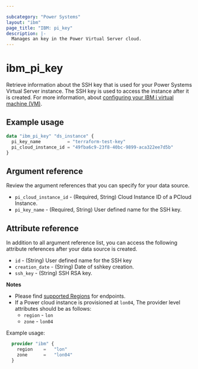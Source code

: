 ```yaml
---

subcategory: "Power Systems"
layout: "ibm"
page_title: "IBM: pi_key"
description: |-
  Manages an key in the Power Virtual Server cloud.
---
```


# ibm_pi_key
Retrieve information about the SSH key that is used for your Power Systems Virtual Server instance. The SSH key is used to access the instance after it is created. For more information, about [configuring your IBM i virtual machine (VM)](https://cloud.ibm.com/docs/power-iaas?topic=power-iaas-configuring-ibmi).

## Example usage

```terraform
data "ibm_pi_key" "ds_instance" {
  pi_key_name          = "terraform-test-key"
  pi_cloud_instance_id = "49fba6c9-23f8-40bc-9899-aca322ee7d5b"
}
```
  
## Argument reference
Review the argument references that you can specify for your data source. 

- `pi_cloud_instance_id` - (Required, String) Cloud Instance ID of a PCloud Instance.
- `pi_key_name`  - (Required, String) User defined name for the SSH key. 

## Attribute reference
In addition to all argument reference list, you can access the following attribute references after your data source is created. 

- `id` - (String) User defined name for the SSH key
- `creation_date` - (String) Date of sshkey creation. 
- `ssh_key` - (String) SSH RSA key.

**Notes**

* Please find [supported Regions](https://cloud.ibm.com/apidocs/power-cloud#endpoint) for endpoints.
* If a Power cloud instance is provisioned at `lon04`, The provider level attributes should be as follows:
  * `region` - `lon`
  * `zone` - `lon04`

Example usage:

  ```terraform
    provider "ibm" {
      region    =   "lon"
      zone      =   "lon04"
    }
  ```